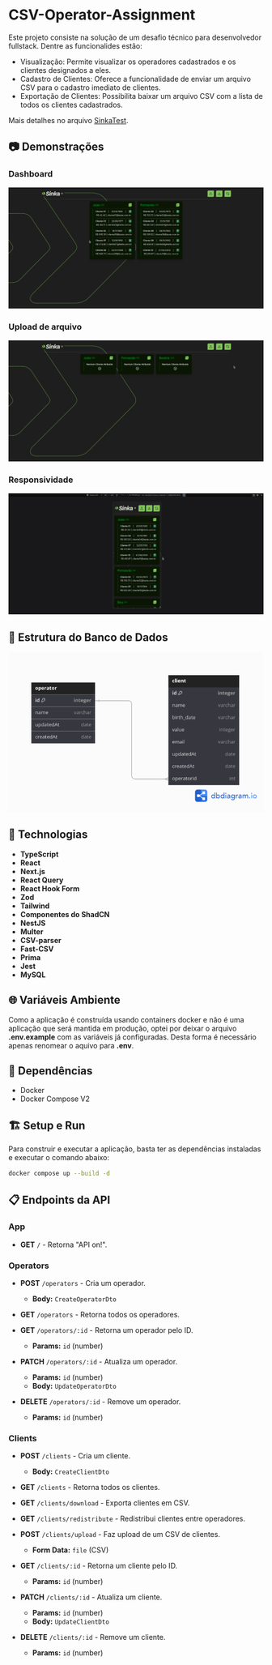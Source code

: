 # CSV-Operator-Assignment

Este projeto consiste na solução de um desafio técnico para desenvolvedor fullstack. Dentre as funcionalides estão:

- Visualização: Permite visualizar os operadores cadastrados e os clientes designados a eles.
- Cadastro de Clientes: Oferece a funcionalidade de enviar um arquivo CSV para o cadastro imediato de clientes.
- Exportação de Clientes: Possibilita baixar um arquivo CSV com a lista de todos os clientes cadastrados.

Mais detalhes no arquivo [SinkaTest](./docs/SinkaTest.md).

## 📷 Demonstrações

### Dashboard

<div align="center">
  <img src="./docs/dashboard.gif" alt="Dashboard">
</div>

### Upload de arquivo

<div align="center">
  <img src="./docs/upload.gif" alt="Upload">
</div>

### Responsividade

<div align="center">
  <img src="./docs/responsivite.gif" alt="Responsividade">
</div>

## 🎲 Estrutura do Banco de Dados

<p align="center">
    <img src="./docs/db.png"  alt="Estrutura do Banco de Dados">
</p>

## 📱 Technologias

- **TypeScript**
- **React**
- **Next.js**
- **React Query**
- **React Hook Form**
- **Zod**
- **Tailwind**
- **Componentes do ShadCN**
- **NestJS**
- **Multer**
- **CSV-parser**
- **Fast-CSV**
- **Prima**
- **Jest**
- **MySQL**

## 🌐 Variáveis Ambiente

Como a aplicação é construída usando containers docker e não é uma aplicação que será mantida em produção, optei por deixar o arquivo **.env.example** com as variáveis já configuradas.
Desta forma é necessário apenas renomear o aquivo para **.env**.

## 🏁 Dependências

- Docker
- Docker Compose V2

## 🏗 Setup e Run

Para construir e executar a aplicação, basta ter as dependências instaladas e executar o comando abaixo:

```sh
docker compose up --build -d
```

## 📋 Endpoints da API

### App

- **GET** `/` - Retorna "API on!".

### Operators

- **POST** `/operators` - Cria um operador.
  - **Body:** `CreateOperatorDto`
- **GET** `/operators` - Retorna todos os operadores.

- **GET** `/operators/:id` - Retorna um operador pelo ID.

  - **Params:** `id` (number)

- **PATCH** `/operators/:id` - Atualiza um operador.

  - **Params:** `id` (number)
  - **Body:** `UpdateOperatorDto`

- **DELETE** `/operators/:id` - Remove um operador.
  - **Params:** `id` (number)

### Clients

- **POST** `/clients` - Cria um cliente.

  - **Body:** `CreateClientDto`

- **GET** `/clients` - Retorna todos os clientes.

- **GET** `/clients/download` - Exporta clientes em CSV.

- **GET** `/clients/redistribute` - Redistribui clientes entre operadores.

- **POST** `/clients/upload` - Faz upload de um CSV de clientes.

  - **Form Data:** `file` (CSV)

- **GET** `/clients/:id` - Retorna um cliente pelo ID.

  - **Params:** `id` (number)

- **PATCH** `/clients/:id` - Atualiza um cliente.

  - **Params:** `id` (number)
  - **Body:** `UpdateClientDto`

- **DELETE** `/clients/:id` - Remove um cliente.
  - **Params:** `id` (number)
